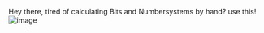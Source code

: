 Hey there, tired of calculating Bits and Numbersystems by hand? use this!
![image](https://github.com/Sveppg/binCalc/assets/54738234/c2419276-04bc-4e00-94f6-0403326b8b85)
